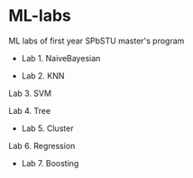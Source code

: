 # ML-labs
ML labs of first year SPbSTU master's program

+ Lab 1. NaiveBayesian

+ Lab 2. KNN

Lab 3. SVM

Lab 4. Tree

+ Lab 5. Cluster

Lab 6. Regression

+ Lab 7. Boosting
